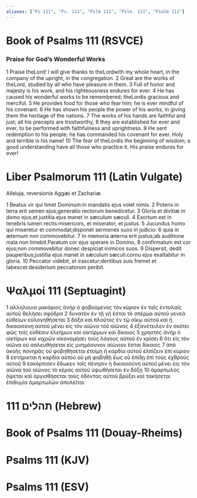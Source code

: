 ```yaml
---
aliases: ["Ps 111", "Ps. 111", "Pslm 111", "Pslm. 111", "Psalm 111"]
---
```



# Book of Psalms 111 (RSVCE)

### Praise for God’s Wonderful Works
1 Praise theLord! I will give thanks to theLordwith my whole heart, in the company of the upright, in the congregation.
2 Great are the works of theLord, studied by all who have pleasure in them.
3 Full of honor and majesty is his work, and his righteousness endures for ever.
4 He has caused his wonderful works to be remembered; theLordis gracious and merciful.
5 He provides food for those who fear him; he is ever mindful of his covenant.
6 He has shown his people the power of his works, in giving them the heritage of the nations.
7 The works of his hands are faithful and just; all his precepts are trustworthy,
8 they are established for ever and ever, to be performed with faithfulness and uprightness.
9 He sent redemption to his people; he has commanded his covenant for ever. Holy and terrible is his name!
10 The fear of theLordis the beginning of wisdom; a good understanding have all those who practice it. His praise endures for ever!


# Liber Psalmorum 111 (Latin Vulgate)

 Alleluja, reversionis Aggæi et Zachariæ.

1 Beatus vir qui timet Dominum:in mandatis ejus volet nimis.
2 Potens in terra erit semen ejus;generatio rectorum benedicetur.
3 Gloria et divitiæ in domo ejus,et justitia ejus manet in sæculum sæculi.
4 Exortum est in tenebris lumen rectis:misericors, et miserator, et justus.
5 Jucundus homo qui miseretur et commodat;disponet sermones suos in judicio:
6 quia in æternum non commovebitur.
7 In memoria æterna erit justus;ab auditione mala non timebit.Paratum cor ejus sperare in Domino,
8 confirmatum est cor ejus;non commovebitur donec despiciat inimicos suos.
9 Dispersit, dedit pauperibus;justitia ejus manet in sæculum sæculi:cornu ejus exaltabitur in gloria.
10 Peccator videbit, et irascetur;dentibus suis fremet et tabescet:desiderium peccatorum peribit.


# Ψαλμοί 111 (Septuagint)

1 αλληλουια μακάριος ἀνὴρ ὁ φοβούμενος τὸν κύριον ἐν ταῖς ἐντολαῖς αὐτοῦ θελήσει σφόδρα
2 δυνατὸν ἐν τῇ γῇ ἔσται τὸ σπέρμα αὐτοῦ γενεὰ εὐθείων εὐλογηθήσεται
3 δόξα καὶ πλοῦτος ἐν τῷ οἴκῳ αὐτοῦ καὶ ἡ δικαιοσύνη αὐτοῦ μένει εἰς τὸν αἰῶνα τοῦ αἰῶνος
4 ἐξανέτειλεν ἐν σκότει φῶς τοῖς εὐθέσιν ἐλεήμων καὶ οἰκτίρμων καὶ δίκαιος
5 χρηστὸς ἀνὴρ ὁ οἰκτίρων καὶ κιχρῶν οἰκονομήσει τοὺς λόγους αὐτοῦ ἐν κρίσει
6 ὅτι εἰς τὸν αἰῶνα οὐ σαλευθήσεται εἰς μνημόσυνον αἰώνιον ἔσται δίκαιος
7 ἀπὸ ἀκοῆς πονηρᾶς οὐ φοβηθήσεται ἑτοίμη ἡ καρδία αὐτοῦ ἐλπίζειν ἐπὶ κύριον
8 ἐστήρικται ἡ καρδία αὐτοῦ οὐ μὴ φοβηθῇ ἕως οὗ ἐπίδῃ ἐπὶ τοὺς ἐχθροὺς αὐτοῦ
9 ἐσκόρπισεν ἔδωκεν τοῖς πένησιν ἡ δικαιοσύνη αὐτοῦ μένει εἰς τὸν αἰῶνα τοῦ αἰῶνος τὸ κέρας αὐτοῦ ὑψωθήσεται ἐν δόξῃ
10 ἁμαρτωλὸς ὄψεται καὶ ὀργισθήσεται τοὺς ὀδόντας αὐτοῦ βρύξει καὶ τακήσεται ἐπιθυμία ἁμαρτωλῶν ἀπολεῖται


# 111 תהלים (Hebrew)


# Book of Psalms 111 (Douay-Rheims)


# Psalms 111 (KJV)


# Psalms 111 (ESV)


